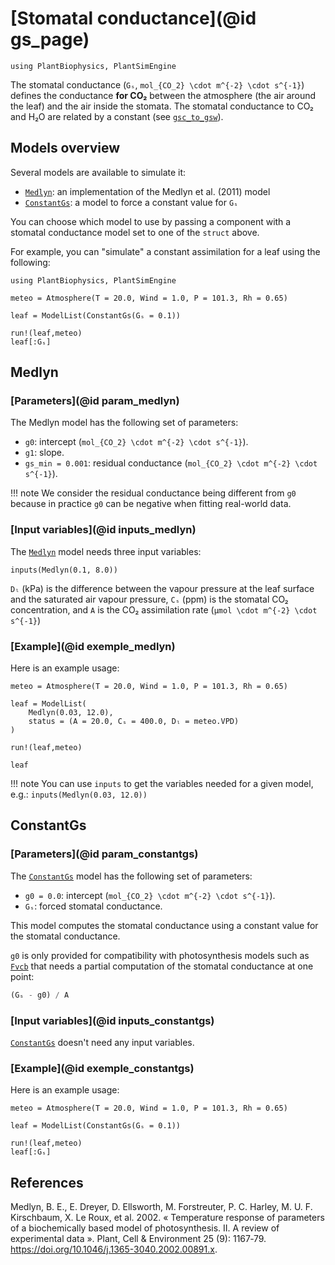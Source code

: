 # [Stomatal conductance](@id gs_page)

```@setup usepkg
using PlantBiophysics, PlantSimEngine
```

The stomatal conductance (`Gₛ`, ``mol_{CO_2} \cdot m^{-2} \cdot s^{-1}``) defines the conductance **for CO₂** between the atmosphere (the air around the leaf) and the air inside the stomata. The stomatal conductance to CO₂ and H₂O are related by a constant (see [`gsc_to_gsw`](@ref)).

## Models overview

Several models are available to simulate it:

- [`Medlyn`](@ref): an implementation of the Medlyn et al. (2011) model
- [`ConstantGs`](@ref): a model to force a constant value for `Gₛ`

You can choose which model to use by passing a component with a stomatal conductance model set to one of the `struct` above.

For example, you can "simulate" a constant assimilation for a leaf using the following:

```@example usepkg
using PlantBiophysics, PlantSimEngine

meteo = Atmosphere(T = 20.0, Wind = 1.0, P = 101.3, Rh = 0.65)

leaf = ModelList(ConstantGs(Gₛ = 0.1))

run!(leaf,meteo)
leaf[:Gₛ]
```

## Medlyn

### [Parameters](@id param_medlyn)

The Medlyn model has the following set of parameters:

- `g0`: intercept (``mol_{CO_2} \cdot m^{-2} \cdot s^{-1}``).
- `g1`: slope.
- `gs_min = 0.001`: residual conductance (``mol_{CO_2} \cdot m^{-2} \cdot s^{-1}``).

!!! note
    We consider the residual conductance being different from `g0` because in practice `g0` can be negative when fitting real-world data.

### [Input variables](@id inputs_medlyn)

The [`Medlyn`](@ref) model needs three input variables:

```@example usepkg
inputs(Medlyn(0.1, 8.0))
```

`Dₗ` (kPa) is the difference between the vapour pressure at the leaf surface and the saturated air vapour pressure, `Cₛ` (ppm) is the stomatal CO₂ concentration, and `A` is the CO₂ assimilation rate (``μmol \cdot m^{-2} \cdot s^{-1}``)

### [Example](@id exemple_medlyn)

Here is an example usage:

```@example usepkg
meteo = Atmosphere(T = 20.0, Wind = 1.0, P = 101.3, Rh = 0.65)

leaf = ModelList(
    Medlyn(0.03, 12.0),
    status = (A = 20.0, Cₛ = 400.0, Dₗ = meteo.VPD)
)

run!(leaf,meteo)

leaf
```

!!! note
    You can use `inputs` to get the variables needed for a given model, e.g.: `inputs(Medlyn(0.03, 12.0))`

## ConstantGs

### [Parameters](@id param_constantgs)

The [`ConstantGs`](@ref) model has the following set of parameters:

- `g0 = 0.0`: intercept (``mol_{CO_2} \cdot m^{-2} \cdot s^{-1}``).
- `Gₛ`: forced stomatal conductance.

This model computes the stomatal conductance using a constant value for the stomatal conductance.

`g0` is only provided for compatibility with photosynthesis models such as [`Fvcb`](@ref) that needs a partial computation of the stomatal conductance at one point:

```julia
(Gₛ - g0) / A
```

### [Input variables](@id inputs_constantgs)

[`ConstantGs`](@ref) doesn't need any input variables.

### [Example](@id exemple_constantgs)

Here is an example usage:

```@example usepkg
meteo = Atmosphere(T = 20.0, Wind = 1.0, P = 101.3, Rh = 0.65)

leaf = ModelList(ConstantGs(Gₛ = 0.1))

run!(leaf,meteo)
leaf[:Gₛ]
```

## References

Medlyn, B. E., E. Dreyer, D. Ellsworth, M. Forstreuter, P. C. Harley, M. U. F. Kirschbaum,
X. Le Roux, et al. 2002. « Temperature response of parameters of a biochemically based model
of photosynthesis. II. A review of experimental data ». Plant, Cell & Environment 25 (9): 1167‑79.
<https://doi.org/10.1046/j.1365-3040.2002.00891.x>.
